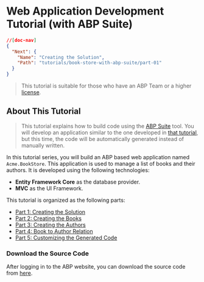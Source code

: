 # Web Application Development Tutorial (with ABP Suite)

````json
//[doc-nav]
{
  "Next": {
    "Name": "Creating the Solution",
    "Path": "tutorials/book-store-with-abp-suite/part-01"
  }
}
````

> This tutorial is suitable for those who have an ABP Team or a higher [license](https://abp.io/pricing).

## About This Tutorial

> This tutorial explains how to build code using the [ABP Suite](../../suite/index.md) tool. You will develop an application similar to the one developed in [that tutorial](../book-store/index.md), but this time, the code will be automatically generated instead of manually written.

In this tutorial series, you will build an ABP based web application named `Acme.BookStore`. This application is used to manage a list of books and their authors. It is developed using the following technologies:

* **Entity Framework Core** as the database provider.
* **MVC** as the UI Framework.

This tutorial is organized as the following parts:

- [Part 1: Creating the Solution](part-01.md)
- [Part 2: Creating the Books](part-02.md)
- [Part 3: Creating the Authors](part-03.md)
- [Part 4: Book to Author Relation](part-04.md)
- [Part 5: Customizing the Generated Code](part-05.md)

### Download the Source Code

After logging in to the ABP website, you can download the source code from [here](https://abp.io/api/download/samples/suite-bookstore-mvc-ef).